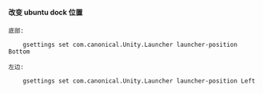 #### 改变 ubuntu dock 位置

```shell
底部:

    gsettings set com.canonical.Unity.Launcher launcher-position Bottom

左边:

    gsettings set com.canonical.Unity.Launcher launcher-position Left
```
